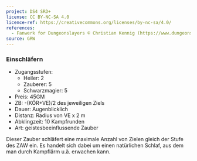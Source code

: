 ```yaml
---
project: DS4 SRD+
license: CC BY-NC-SA 4.0
licence-ref: https://creativecommons.org/licenses/by-nc-sa/4.0/
references: 
  - Fanwerk for Dungeonslayers © Christian Kennig (https://www.dungeonslayers.net/)
source: GRW
---
```


### Einschläfern

- Zugangsstufen:
  - Heiler: 2
  - Zauberer: 5
  - Schwarzmagier: 5
- Preis: 45GM
- ZB: -(KÖR+VE)/2 des jeweiligen Ziels
- Dauer: Augenblicklich
- Distanz: Radius von VE x 2 m
- Abklingzeit: 10 Kampfrunden
- Art: geistesbeeinflussende Zauber

Dieser Zauber schläfert eine maximale Anzahl von Zielen gleich der Stufe des ZAW ein. Es handelt sich dabei um einen natürlichen Schlaf, aus dem man durch Kampflärm u.ä. erwachen kann.

